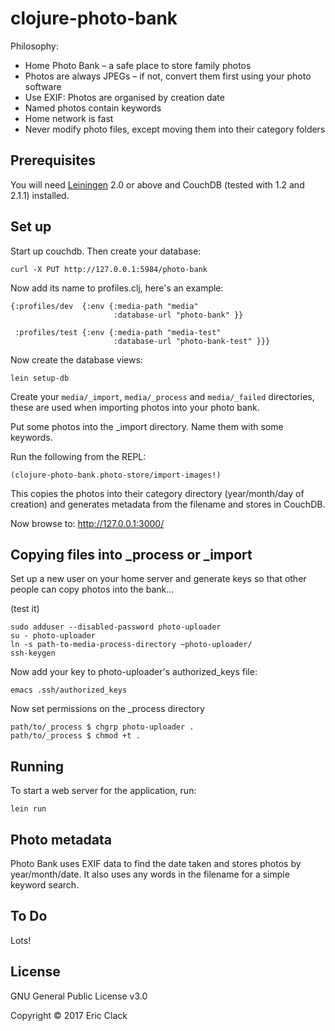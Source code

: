 # clojure-photo-bank


Philosophy:

* Home Photo Bank – a safe place to store family photos
* Photos are always JPEGs – if not, convert them first using your photo software
* Use EXIF: Photos are organised by creation date
* Named photos contain keywords
* Home network is fast
* Never modify photo files, except moving them into their category folders


## Prerequisites

You will need [Leiningen][1] 2.0 or above and CouchDB (tested with 1.2 and 2.1.1) installed.

[1]: https://github.com/technomancy/leiningen

## Set up

Start up couchdb. Then create your database:

    curl -X PUT http://127.0.0.1:5984/photo-bank

Now add its name to profiles.clj, here's an example:

```
{:profiles/dev  {:env {:media-path "media"
                       :database-url "photo-bank" }}
 
 :profiles/test {:env {:media-path "media-test"
                       :database-url "photo-bank-test" }}}
```

Now create the database views:

    lein setup-db

Create your `media/_import`, `media/_process` and `media/_failed`
directories, these are used when importing photos into your photo
bank.

Put some photos into the _import directory. Name them with some keywords.

Run the following from the REPL:

    (clojure-photo-bank.photo-store/import-images!)

This copies the photos into their category directory (year/month/day
of creation) and generates metadata from the filename and
stores in CouchDB.

Now browse to: http://127.0.0.1:3000/

## Copying files into _process or _import

Set up a new user on your home server and generate keys so that other people can
copy photos into the bank...

(test it)

```
sudo adduser --disabled-password photo-uploader 
su - photo-uploader
ln -s path-to-media-process-directory ~photo-uploader/
ssh-keygen
```

Now add your key to photo-uploader's authorized_keys file:

```
emacs .ssh/authorized_keys
```

Now set permissions on the _process directory

```
path/to/_process $ chgrp photo-uploader .
path/to/_process $ chmod +t .
```

## Running

To start a web server for the application, run:

    lein run

## Photo metadata

Photo Bank uses EXIF data to find the date taken and stores photos by
year/month/date. It also uses any words in the filename for a simple
keyword search.

## To Do

Lots!

## License

GNU General Public License v3.0

Copyright © 2017 Eric Clack
